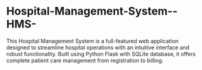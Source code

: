 # Hospital-Management-System--HMS-
This Hospital Management System is a full-featured web application designed to streamline hospital operations with an intuitive interface and robust functionality. Built using Python Flask with SQLite database, it offers complete patient care management from registration to billing.
